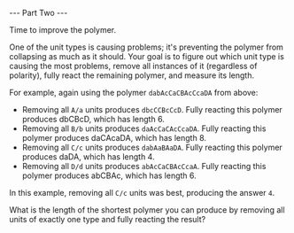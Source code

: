 --- Part Two ---

Time to improve the polymer.

One of the unit types is causing problems; it's preventing the polymer from collapsing as much as it should. Your goal is to figure out which unit type is causing the most problems, remove all instances of it (regardless of polarity), fully react the remaining polymer, and measure its length.

For example, again using the polymer `dabAcCaCBAcCcaDA` from above:

* Removing all `A/a` units produces `dbcCCBcCcD`. Fully reacting this polymer produces dbCBcD, which has length 6.
* Removing all `B/b` units produces `daAcCaCAcCcaDA`. Fully reacting this polymer produces daCAcaDA, which has length 8.
* Removing all `C/c` units produces `dabAaBAaDA`. Fully reacting this polymer produces daDA, which has length 4.
* Removing all `D/d` units produces `abAcCaCBAcCcaA`. Fully reacting this polymer produces abCBAc, which has length 6.

In this example, removing all `C/c` units was best, producing the answer `4`.

What is the length of the shortest polymer you can produce by removing all units of exactly one type and fully reacting the result?
